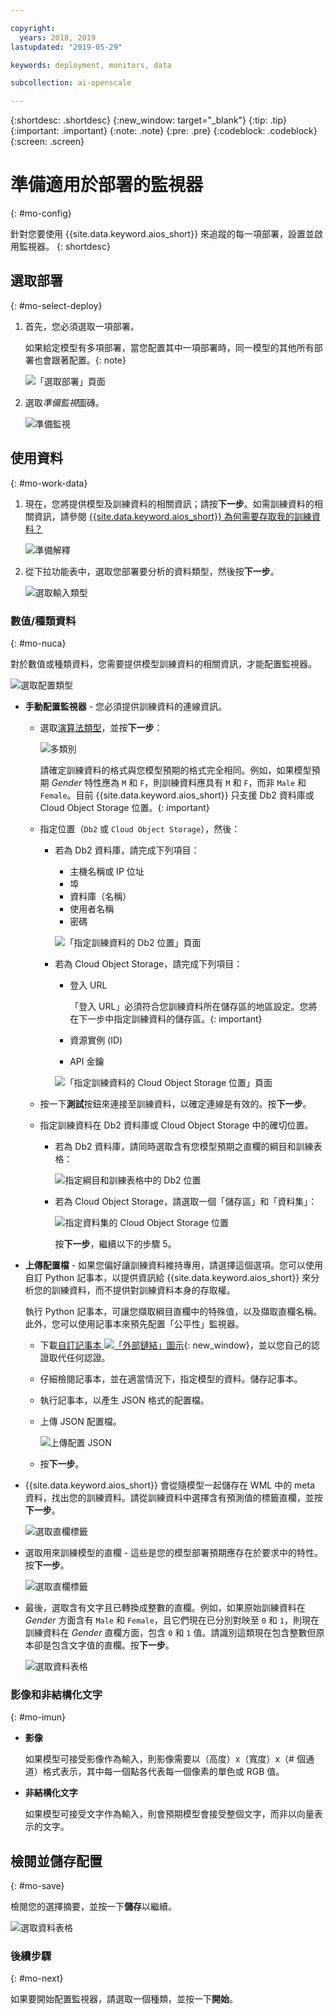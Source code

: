 ```yaml
---

copyright:
  years: 2018, 2019
lastupdated: "2019-05-29"

keywords: deployment, monitors, data

subcollection: ai-openscale

---
```


{:shortdesc: .shortdesc}
{:new_window: target="_blank"}
{:tip: .tip}
{:important: .important}
{:note: .note}
{:pre: .pre}
{:codeblock: .codeblock}
{:screen: .screen}

# 準備適用於部署的監視器
{: #mo-config}

針對您要使用 {{site.data.keyword.aios_short}} 來追蹤的每一項部署，設置並啟用監視器。
{: shortdesc}

## 選取部署
{: #mo-select-deploy}

1.  首先，您必須選取一項部署。

    如果給定模型有多項部署，當您配置其中一項部署時，同一模型的其他所有部署也會跟著配置。{: note}

    ![「選取部署」頁面](images/config-select-deploy.png)

1.  選取*準備監視*圖磚。

    ![準備監視](images/config-prep-monitor.png)

## 使用資料
{: #mo-work-data}

1.  現在，您將提供模型及訓練資料的相關資訊；請按**下一步**。如需訓練資料的相關資訊，請參閱 [{{site.data.keyword.aios_short}} 為何需要存取我的訓練資料？](/docs/services/ai-openscale?topic=ai-openscale-trainingdata#trainingdata)

    ![準備解釋](images/config-what-monitor.png)

1.  從下拉功能表中，選取您部署要分析的資料類型，然後按**下一步**。

    ![選取輸入類型](images/config-input-monitor.png)

### 數值/種類資料
{: #mo-nuca}

對於數值或種類資料，您需要提供模型訓練資料的相關資訊，才能配置監視器。

  ![選取配置類型](images/config-manual-monitor.png)

- **手動配置監視器** - 您必須提供訓練資料的連線資訊。

    - 選取[演算法類型](/docs/services/ai-openscale?topic=ai-openscale-acc-monitor#acc-understand)，並按**下一步**：

      ![多類別](images/multiclass.png)

      請確定訓練資料的格式與您模型預期的格式完全相同。例如，如果模型預期 *Gender* 特性應為 `M` 和 `F`，則訓練資料應具有 `M` 和 `F`，而非 `Male` 和 `Female`。目前 {{site.data.keyword.aios_short}} 只支援 Db2 資料庫或 Cloud Object Storage 位置。{: important}

    - 指定位置（`Db2` 或 `Cloud Object Storage`），然後：

        - 若為 Db2 資料庫，請完成下列項目：

            - 主機名稱或 IP 位址
            - 埠
            - 資料庫（名稱）
            - 使用者名稱
            - 密碼

            ![「指定訓練資料的 Db2 位置」頁面](images/config-train-db2-monitor.png)

        - 若為 Cloud Object Storage，請完成下列項目：

            - 登入 URL

              「登入 URL」必須符合您訓練資料所在儲存區的地區設定。您將在下一步中指定訓練資料的儲存區。{: important}

            - 資源實例 (ID)
            - API 金鑰

            ![「指定訓練資料的 Cloud Object Storage 位置」頁面](images/config-train-cos-monitor.png)

    - 按一下**測試**按鈕來連接至訓練資料，以確定連線是有效的。按**下一步**。

    - 指定訓練資料在 Db2 資料庫或 Cloud Object Storage 中的確切位置。

        - 若為 Db2 資料庫，請同時選取含有您模型預期之直欄的綱目和訓練表格：

          ![指定綱目和訓練表格中的 Db2 位置](images/fair-config-table-db2.png)

        - 若為 Cloud Object Storage，請選取一個「儲存區」和「資料集」：

          ![指定資料集的 Cloud Object Storage 位置](images/fair-config-dset-cos.png)

          按**下一步**，繼續以下的步驟 5。

- **上傳配置檔** - 如果您偏好讓訓練資料維持專用，請選擇這個選項。您可以使用自訂 Python 記事本，以提供資訊給 {{site.data.keyword.aios_short}} 來分析您的訓練資料，而不提供對訓練資料本身的存取權。

  執行 Python 記事本，可讓您擷取綱目直欄中的特殊值，以及擷取直欄名稱。此外，您可以使用記事本來預先配置「公平性」監視器。

    - 下載[自訂記事本 ![「外部鏈結」圖示](../../icons/launch-glyph.svg "「外部鏈結」圖示")](https://github.com/IBM-Watson/aios-data-distribution/blob/master/training_statistics_notebook.ipynb){: new_window}，並以您自己的認證取代任何認證。

    - 仔細檢閱記事本，並在適當情況下，指定模型的資料。儲存記事本。

    - 執行記事本，以產生 JSON 格式的配置檔。

    - 上傳 JSON 配置檔。

        ![上傳配置 JSON](images/config-json-monitor.png)

    - 按**下一步**。

- {{site.data.keyword.aios_short}} 會從隨模型一起儲存在 WML 中的 meta 資料，找出您的訓練資料。請從訓練資料中選擇含有預測值的標籤直欄，並按**下一步**。

  ![選取直欄標籤](images/fair-config-column.png)

- 選取用來訓練模型的直欄 - 這些是您的模型部署預期應存在於要求中的特性。按**下一步**。

    ![選取直欄標籤](images/explain-select-column.png)

- 最後，選取含有文字且已轉換成整數的直欄。例如，如果原始訓練資料在 *Gender* 方面含有 `Male` 和 `Female`，且它們現在已分別對映至 `0` 和 `1`，則現在訓練資料在 *Gender* 直欄方面，包含 `0` 和 `1` 值。請識別這類現在包含整數但原本卻是包含文字值的直欄。按**下一步**。

    ![選取資料表格](images/explain-text-column.png)

### 影像和非結構化文字
{: #mo-imun}

- **影像**

  如果模型可接受影像作為輸入，則影像需要以（高度）x（寬度）x（# 個通道）格式表示，其中每一個點各代表每一個像素的單色或 RGB 值。

- **非結構化文字**

   如果模型可接受文字作為輸入，則會預期模型會接受整個文字，而非以向量表示的文字。

## 檢閱並儲存配置
{: #mo-save}

檢閱您的選擇摘要，並按一下**儲存**以繼續。

  ![選取資料表格](images/config-summary-monitor.png)

### 後續步驟
{: #mo-next}

如果要開始配置監視器，請選取一個種類，並按一下**開始**。
